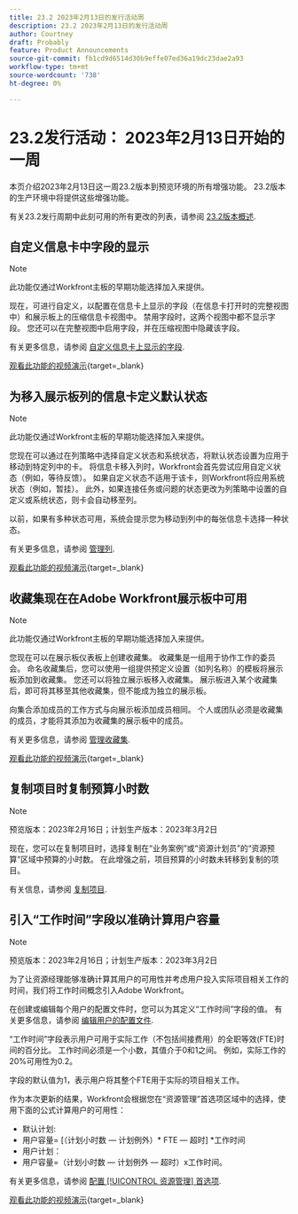 ```yaml
---
title: 23.2 2023年2月13日的发行活动周
description: 23.2 2023年2月13日的发行活动周
author: Courtney
draft: Probably
feature: Product Announcements
source-git-commit: fb1cd9d6514d30b9effe07ed36a19dc23dae2a93
workflow-type: tm+mt
source-wordcount: '738'
ht-degree: 0%

---
```


# 23.2发行活动： 2023年2月13日开始的一周

本页介绍2023年2月13日这一周23.2版本到预览环境的所有增强功能。 23.2版本的生产环境中将提供这些增强功能。

有关23.2发行周期中此刻可用的所有更改的列表，请参阅 [23.2版本概述](/help/quicksilver/product-announcements/product-releases/23.2-release-activity/23-2-release-overview.md).

## 自定义信息卡中字段的显示

>[!NOTE]
>
>此功能仅通过Workfront主板的早期功能选择加入来提供。


现在，可进行自定义，以配置在信息卡上显示的字段（在信息卡打开时的完整视图中）和展示板上的压缩信息卡视图中。 禁用字段时，这两个视图中都不显示字段。 您还可以在完整视图中启用字段，并在压缩视图中隐藏该字段。

有关更多信息，请参阅 [自定义信息卡上显示的字段](/help/quicksilver/agile/get-started-with-boards/customize-fields-on-card.md).

[观看此功能的视频演示](https://video.tv.adobe.com/v/3415710/){target=_blank}

## 为移入展示板列的信息卡定义默认状态

>[!NOTE]
>
>此功能仅通过Workfront主板的早期功能选择加入来提供。

您现在可以通过在列策略中选择自定义状态和系统状态，将默认状态设置为应用于移动到特定列中的卡。 将信息卡移入列时，Workfront会首先尝试应用自定义状态（例如，等待反馈）。 如果自定义状态不适用于该卡，则Workfront将应用系统状态（例如，暂挂）。 此外，如果连接任务或问题的状态更改为列策略中设置的自定义或系统状态，则卡会自动移至列。

以前，如果有多种状态可用，系统会提示您为移动到列中的每张信息卡选择一种状态。

有关更多信息，请参阅 [管理列](/help/quicksilver/agile/get-started-with-boards/manage-board-columns.md).

[观看此功能的视频演示](https://video.tv.adobe.com/v/3415711/){target=_blank}

## 收藏集现在在Adobe Workfront展示板中可用

>[!NOTE]
>
>此功能仅通过Workfront主板的早期功能选择加入来提供。

您现在可以在展示板仪表板上创建收藏集。 收藏集是一组用于协作工作的委员会。 命名收藏集后，您可以使用一组提供预定义设置（如列名称）的模板将展示板添加到收藏集。 您还可以将独立展示板移入收藏集。 展示板进入某个收藏集后，即可将其移至其他收藏集，但不能成为独立的展示板。

向集合添加成员的工作方式与向展示板添加成员相同。 个人或团队必须是收藏集的成员，才能将其添加为收藏集的展示板中的成员。

有关更多信息，请参阅 [管理收藏集](/help/quicksilver/agile/use-boards-agile-planning-tools/manage-collections.md).

[观看此功能的视频演示](https://video.tv.adobe.com/v/3415609/){target=_blank}

## 复制项目时复制预算小时数

>[!NOTE]
>
>预览版本：2023年2月16日；计划生产版本：2023年3月2日

现在，您可以在复制项目时，选择复制在“业务案例”或“资源计划员”的“资源预算”区域中预算的小时数。 在此增强之前，项目预算的小时数未转移到复制的项目。

有关信息，请参阅 [复制项目](/help/quicksilver/manage-work/projects/manage-projects/copy-project.md).

<!-- [View a video demonstration of this feature](https://video.tv.adobe.com/v/3415712/){target=_blank} -->

## 引入“工作时间”字段以准确计算用户容量

>[!NOTE]
>
>预览版本：2023年2月16日；计划生产版本：2023年3月2日

为了让资源经理能够准确计算其用户的可用性并考虑用户投入实际项目相关工作的时间，我们将工作时间概念引入Adobe Workfront。

在创建或编辑每个用户的配置文件时，您可以为其定义“工作时间”字段的值。 有关更多信息，请参阅 [编辑用户的配置文件](/help/quicksilver/administration-and-setup/add-users/create-and-manage-users/edit-a-users-profile.md).

“工作时间”字段表示用户可用于实际工作（不包括间接费用）的全职等效(FTE)时间的百分比。 工作时间必须是一个小数，其值介于0和1之间。 例如，实际工作的20%可用性为0.2。

字段的默认值为1，表示用户将其整个FTE用于实际的项目相关工作。

作为本次更新的结果，Workfront会根据您在“资源管理”首选项区域中的选择，使用下面的公式计算用户的可用性：

* 默认计划:
* 用户容量= [（计划小时数 — 计划例外）* FTE — 超时] *工作时间
* 用户计划：
* 用户容量=（计划小时数 — 计划例外 — 超时）x工作时间。

有关更多信息，请参阅 [配置 [!UICONTROL 资源管理] 首选项](/help/quicksilver/administration-and-setup/set-up-workfront/configure-system-defaults/configure-resource-mgmt-preferences.md).

[观看此功能的视频演示](https://video.tv.adobe.com/v/3415608/){target=_blank}